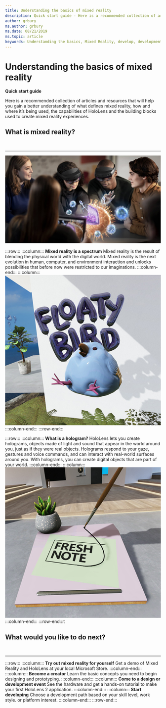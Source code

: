 ```yaml
---
title: Understanding the basics of mixed reality
description: Quick start guide - Here is a recommended collection of articles and resources that will help you gain a better understanding of what defines mixed reality, how and where it’s being used, the capabilities of HoloLens and the building blocks used to create mixed reality experiences.
author: grbury
ms.author: grbury
ms.date: 08/21/2019
ms.topic: article
keywords: Understanding the basics, Mixed Reality, develop, development, HoloLens
---
```



# Understanding the basics of mixed reality

**Quick start guide**

Here is a recommended collection of articles and resources that will help you gain a better understanding of what defines mixed reality, how and where it’s being used, the capabilities of HoloLens and the building blocks used to create mixed reality experiences.


## What is mixed reality?

<br>

---



![ Azure Spatial Anchors image](images/AzureSpatialAnchors.jpg)


:::row:::
    :::column:::
        **Mixed reality is a spectrum**
        Mixed reality is the result of blending the physical world with the digital world. Mixed reality is the next evolution in human, computer, and environment interaction and unlocks possibilities that before now were restricted to our imaginations.
    :::column-end:::
    :::column:::
        ![More recognizable with a character](images/20171016-140557-mixedreality-640px.jpg)
    :::column-end:::
:::row-end:::


:::row:::
    :::column:::
        **What is a hologram?**
        HoloLens lets you create holograms, objects made of light and sound that appear in the world around you, just as if they were real objects. Holograms respond to your gaze, gestures and voice commands, and can interact with real-world surfaces around you. With holograms, you can create digital objects that are part of your world.
    :::column-end:::
    :::column:::
        ![Volumetric approach better showcases your app](images/20171016-161407-mixedreality-640px.jpg)
    :::column-end:::
:::row-end:::t


## What would you like to do next?

<br>

---

:::row:::
    :::column:::
        **Try out mixed reality for yourself**
        Get a demo of Mixed Reality and HoloLens at your local Microsoft Store. 
    :::column-end:::
    :::column:::
         **Become a creator**
        Learn the basic concepts you need to begin designing and prototyping.
    :::column-end:::
    :::column:::
         **Come to a design or development event**
        See the hardware and get a hands-on tutorial to make your first HoloLens 2 application.
    :::column-end:::
    :::column:::
         **Start developing**
        Choose a development path based on your skill level, work style. or platform interest.
    :::column-end:::
:::row-end:::